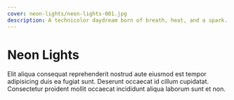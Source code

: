 ```yaml
---
cover: neon-lights/neon-lights-001.jpg
description: A technicolor daydream born of breath, heat, and a spark.
---
```


# Neon Lights

Elit aliqua consequat reprehenderit nostrud aute eiusmod est tempor adipisicing duis ea fugiat sunt.
Deserunt occaecat id cillum cupidatat. Consectetur proident mollit occaecat incididunt aliqua laborum
sunt et non.

<!-- http://designonline.org.au/the-enigma-that-is-neon/ -->
